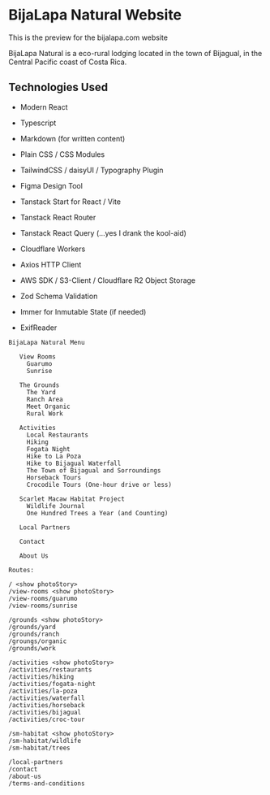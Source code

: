 # BijaLapa Natural Website

This is the preview for the bijalapa.com website

BijaLapa Natural is a eco-rural lodging located in the town of Bijagual, in the Central Pacific coast of Costa Rica.

## Technologies Used

- Modern React
- Typescript
- Markdown (for written content)
- Plain CSS / CSS Modules
- TailwindCSS / daisyUI / Typography Plugin
- Figma Design Tool
- Tanstack Start for React / Vite
- Tanstack React Router
- Tanstack React Query (...yes I drank the kool-aid)
- Cloudflare Workers
- Axios HTTP Client
- AWS SDK / S3-Client / Cloudflare R2 Object Storage

- Zod Schema Validation
- Immer for Inmutable State (if needed)
- ExifReader

```
BijaLapa Natural Menu

   View Rooms
     Guarumo
     Sunrise

   The Grounds
     The Yard
     Ranch Area
     Meet Organic
     Rural Work

   Activities
	 Local Restaurants
	 Hiking
	 Fogata Night
	 Hike to La Poza
	 Hike to Bijagual Waterfall
	 The Town of Bijagual and Sorroundings
	 Horseback Tours
	 Crocodile Tours (One-hour drive or less)

   Scarlet Macaw Habitat Project
	 Wildlife Journal
	 One Hundred Trees a Year (and Counting)

   Local Partners

   Contact

   About Us

Routes:

/ <show photoStory>
/view-rooms <show photoStory>
/view-rooms/guarumo
/view-rooms/sunrise

/grounds <show photoStory>
/grounds/yard
/grounds/ranch
/groungs/organic
/grounds/work

/activities <show photoStory>
/activities/restaurants
/activities/hiking
/activities/fogata-night
/activities/la-poza
/activities/waterfall
/activities/horseback
/activities/bijagual
/activities/croc-tour

/sm-habitat <show photoStory>
/sm-habitat/wildlife
/sm-habitat/trees

/local-partners
/contact
/about-us
/terms-and-conditions
```
